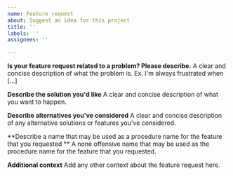```yaml
---
name: Feature request
about: Suggest an idea for this project
title: ''
labels: ''
assignees: ''

---
```


**Is your feature request related to a problem? Please describe.**
A clear and concise description of what the problem is. Ex. I'm always frustrated when [...]

**Describe the solution you'd like**
A clear and concise description of what you want to happen.

**Describe alternatives you've considered**
A clear and concise description of any alternative solutions or features you've considered.

**Describe a name that may be used as a procedure name for the feature that you requested **
A none offensive name that may be used as the procedure name for the feature that you requested.

**Additional context**
Add any other context about the feature request here.
